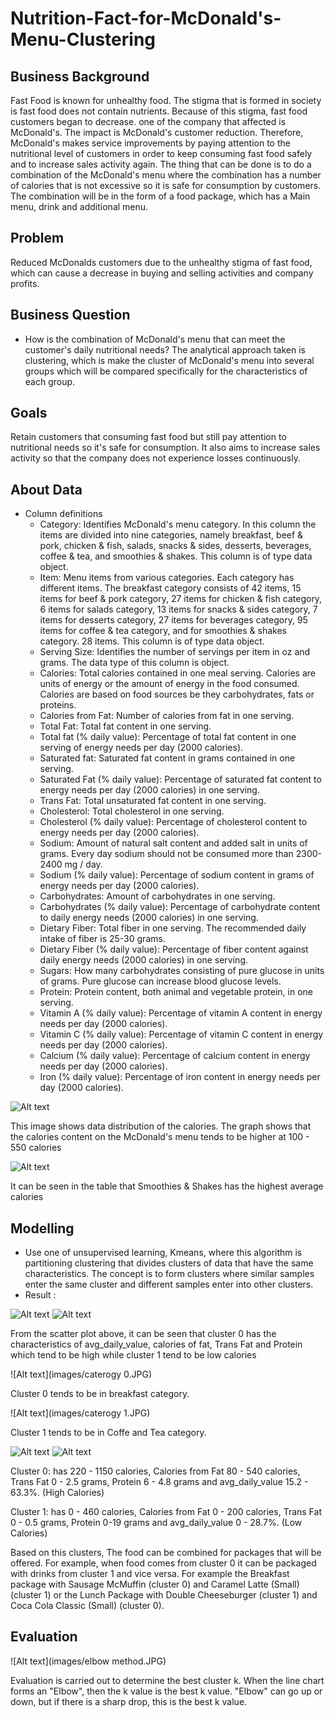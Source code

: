 # Nutrition-Fact-for-McDonald's-Menu-Clustering

## Business Background
Fast Food is known for unhealthy food. The stigma that is formed in society is fast food does not contain nutrients. Because of this stigma, fast food customers began to decrease. one of the company that affected is McDonald's. The impact is McDonald's customer reduction. Therefore, McDonald's makes service improvements by paying attention to the nutritional level of customers in order to keep consuming fast food safely and to increase sales activity again. The thing that can be done is to do a combination of the McDonald's menu where the combination has a number of calories that is not excessive so it is safe for consumption by customers. The combination will be in the form of a food package, which has a Main menu, drink and additional menu.

## Problem
Reduced McDonalds customers due to the unhealthy stigma of fast food, which can cause a decrease in buying and selling activities and company profits.

## Business Question
- How is the combination of McDonald's menu that can meet the customer's daily nutritional needs?
The analytical approach taken is clustering, which is make the cluster of McDonald's menu into several groups which will be compared specifically for the characteristics of each group.

## Goals
Retain customers that consuming fast food but still pay attention to nutritional needs so it's safe for consumption. It also aims to increase sales activity so that the company does not experience losses continuously.

## About Data
- Column definitions
  - Category: Identifies McDonald's menu category. In this column the items are divided into nine categories, namely breakfast, beef & pork, chicken & fish, salads, snacks & sides, desserts, beverages, coffee & tea, and smoothies & shakes. This column is of type data object.
  - Item: Menu items from various categories. Each category has different items. The breakfast category consists of 42 items, 15 items for beef & pork category, 27 items for chicken & fish category, 6 items for salads category, 13 items for snacks & sides category, 7 items for desserts category, 27 items for beverages category, 95 items for coffee & tea category, and for smoothies & shakes category. 28 items. This column is of type data object.
  - Serving Size: Identifies the number of servings per item in oz and grams. The data type of this column is object.
  - Calories: Total calories contained in one meal serving. Calories are units of energy or the amount of energy in the food consumed. Calories are based on food sources be they carbohydrates, fats or proteins.
  - Calories from Fat: Number of calories from fat in one serving.
  - Total Fat: Total fat content in one serving.
  - Total fat (% daily value): Percentage of total fat content in one serving of energy needs per day (2000 calories).
  - Saturated fat: Saturated fat content in grams contained in one serving.
  - Saturated Fat (% daily value): Percentage of saturated fat content to energy needs per day (2000 calories) in one serving.
  - Trans Fat: Total unsaturated fat content in one serving.
  - Cholesterol: Total cholesterol in one serving.
  - Cholesterol (% daily value): Percentage of cholesterol content to energy needs per day (2000 calories).
  - Sodium: Amount of natural salt content and added salt in units of grams. Every day sodium should not be consumed more than 2300-2400 mg / day.
  - Sodium (% daily value): Percentage of sodium content in grams of energy needs per day (2000 calories).
  - Carbohydrates: Amount of carbohydrates in one serving.
  - Carbohydrates (% daily value): Percentage of carbohydrate content to daily energy needs (2000 calories) in one serving.
  - Dietary Fiber: Total fiber in one serving. The recommended daily intake of fiber is 25-30 grams.
  - Dietary Fiber (% daily value): Percentage of fiber content against daily energy needs (2000 calories) in one serving.
  - Sugars: How many carbohydrates consisting of pure glucose in units of grams. Pure glucose can increase blood glucose levels.
  - Protein: Protein content, both animal and vegetable protein, in one serving.
  - Vitamin A (% daily value): Percentage of vitamin A content in energy needs per day (2000 calories).
  - Vitamin C (% daily value): Percentage of vitamin C content in energy needs per day (2000 calories).
  - Calcium (% daily value): Percentage of calcium content in energy needs per day (2000 calories).
  - Iron (% daily value): Percentage of iron content in energy needs per day (2000 calories).

![Alt text](images/mcd.JPG)

This image shows data distribution of the calories. The graph shows that the calories content on the McDonald's menu tends to be higher at 100 - 550 calories

![Alt text](images/mcd2.JPG)

It can be seen in the table that Smoothies & Shakes has the highest average calories

## Modelling
  - Use one of unsupervised learning, Kmeans, where this algorithm is partitioning clustering that divides clusters of data that have the same characteristics. The concept is to form clusters where similar samples enter the same cluster and different samples enter into other clusters.
  - Result :
  
![Alt text](images/scatt1.JPG)
![Alt text](images/scatt2.JPG)
  
  From the scatter plot above, it can be seen that cluster 0 has the characteristics of avg_daily_value, calories of fat, Trans Fat and Protein which tend to be high while cluster 1 tend to be low calories
  
![Alt text](images/caterogy 0.JPG)
  
  Cluster 0 tends to be in breakfast category.
  
![Alt text](images/caterogy 1.JPG)

  Cluster 1 tends to be in Coffe and Tea category.

![Alt text](images/cluster0.JPG)
![Alt text](images/cluster1.JPG)
  
  Cluster 0: has 220 - 1150 calories, Calories from Fat 80 - 540 calories, Trans Fat 0 - 2.5 grams, Protein 6 - 4.8 grams and avg_daily_value 15.2 - 63.3%. (High Calories)
  
  Cluster 1: has 0 - 460 calories, Calories from Fat 0 - 200 calories, Trans Fat 0 - 0.5 grams, Protein 0-19 grams and avg_daily_value 0 - 28.7%. (Low Calories)
  
  Based on this clusters, The food can be combined for packages that will be offered. For example, when food comes from cluster 0 it can be packaged with drinks from cluster 1 and vice versa. For example the Breakfast package with Sausage McMuffin (cluster 0) and Caramel Latte (Small) (cluster 1) or the Lunch Package with Double Cheeseburger (cluster 1) and Coca Cola Classic (Small) (cluster 0).
  
## Evaluation

![Alt text](images/elbow method.JPG)

Evaluation is carried out to determine the best cluster k. When the line chart forms an "Elbow", then the k value is the best k value. "Elbow" can go up or down, but if there is a sharp drop, this is the best k value.
